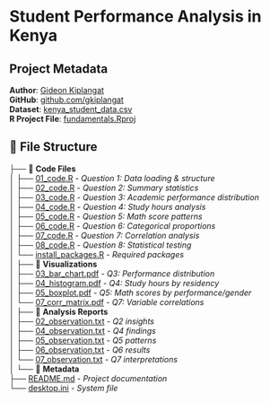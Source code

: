 # Student Performance Analysis in Kenya

## Project Metadata
**Author**: [Gideon Kiplangat](mailto:gideonkiplangat4@gmail.com)  
**GitHub**: [github.com/gkiplangat](https://github.com/gkiplangat)  
**Dataset**: [kenya_student_data.csv](kenya_student_data.csv)  
**R Project File**: [fundamentals.Rproj](fundamentals.Rproj)

## 📁 File Structure

├── 📁 **Code Files** <br>
│   ├── [01_code.R](01_code.R) - *Question 1: Data loading & structure*  
│   ├── [02_code.R](02_code.R) - *Question 2: Summary statistics*  
│   ├── [03_code.R](03_code.R) - *Question 3: Academic performance distribution*  
│   ├── [04_code.R](04_code.R) - *Question 4: Study hours analysis*  
│   ├── [05_code.R](05_code.R) - *Question 5: Math score patterns*  
│   ├── [06_code.R](06_code.R) - *Question 6: Categorical proportions*  
│   ├── [07_code.R](07_code.R) - *Question 7: Correlation analysis*  
│   ├── [08_code.R](08_code.R) - *Question 8: Statistical testing*  
│   └── [install_packages.R](install_packages.R) - *Required packages*  
│
├── 📁 **Visualizations**  
│   ├── [03_bar_chart.pdf](03_bar_chart.pdf) - *Q3: Performance distribution*  
│   ├── [04_histogram.pdf](04_histogram.pdf) - *Q4: Study hours by residency*  
│   ├── [05_boxplot.pdf](05_boxplot.pdf) - *Q5: Math scores by performance/gender*  
│   └── [07_corr_matrix.pdf](07_corr_matrix.pdf) - *Q7: Variable correlations*  
│
├── 📁 **Analysis Reports**  
│   ├── [02_observation.txt](02_observation.txt) - *Q2 insights*  
│   ├── [04_observation.txt](04_observation.txt) - *Q4 findings*  
│   ├── [05_observation.txt](05_observation.txt) - *Q5 patterns*  
│   ├── [06_observation.txt](06_observation.txt) - *Q6 results*  
│   └── [07_observation.txt](07_observation.txt) - *Q7 interpretations*  
│
└── 📁 **Metadata**  
    ├── [README.md](README.md) - *Project documentation*  
    └── [desktop.ini](desktop.ini) - *System file*  
